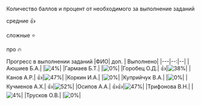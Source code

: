 Количество баллов и процент от необходимого за выполнение заданий

средние :+1:

сложные :star:

про :fire: 

Прогресс в выполнении заданий 
|ФИО| доп. | Выполнено|
|---|--:|--|
|Аюшиев Б.А.|  |![4%](https://progress-bar.dev/4/?title=1)|
|Гармаев Б.Т.|  |![0%](https://progress-bar.dev/0/?title=0)|
|Горобец О.Д.|  :+1:|![38%](https://progress-bar.dev/38/?title=8)|
|Канов А.Р.|  :+1:|![47%](https://progress-bar.dev/47/?title=10)|
|Коркин И.А.|  |![0%](https://progress-bar.dev/0/?title=-3&color=ff0000)|
|Куприйчук В.А.|  |![0%](https://progress-bar.dev/0/?title=-3&color=ff0000)|
|Кучменов А.Х.|  :+1:|![52%](https://progress-bar.dev/52/?title=11)|
|Осипов А.А.|  :+1::+1:|![47%](https://progress-bar.dev/47/?title=10)|
|Трифонова В.Н.|  |![4%](https://progress-bar.dev/4/?title=1)|
|Трусков О.В.|  |![0%](https://progress-bar.dev/0/?title=-3&color=ff0000)|









                                                                   












